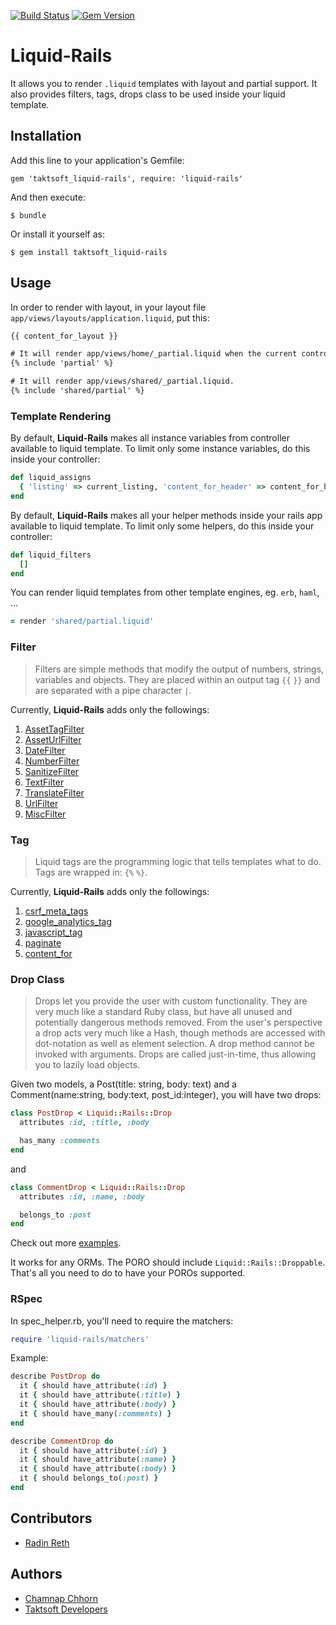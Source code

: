 [![Build Status](https://travis-ci.org/taktsoft/liquid-rails.svg?branch=master)](https://travis-ci.org/taktsoft/liquid-rails) [![Gem Version](https://badge.fury.io/rb/liquid-rails.svg)](http://badge.fury.io/rb/liquid-rails)

# Liquid-Rails

It allows you to render `.liquid` templates with layout and partial support. It also provides filters, tags, drops class to be used inside your liquid template.

## Installation

Add this line to your application's Gemfile:

    gem 'taktsoft_liquid-rails', require: 'liquid-rails'

And then execute:

    $ bundle

Or install it yourself as:

    $ gem install taktsoft_liquid-rails

## Usage

In order to render with layout, in your layout file `app/views/layouts/application.liquid`, put this:

```html
{{ content_for_layout }}
```

```html
# It will render app/views/home/_partial.liquid when the current controller is `HomeController`.
{% include 'partial' %}

# It will render app/views/shared/_partial.liquid.
{% include 'shared/partial' %}
```

### Template Rendering

By default, **Liquid-Rails** makes all instance variables from controller available to liquid template. To limit only some instance variables, do this inside your controller:

```ruby
def liquid_assigns
  { 'listing' => current_listing, 'content_for_header' => content_for_header, 'current_account' => current_account }
end
```

By default, **Liquid-Rails** makes all your helper methods inside your rails app available to liquid template. To limit only some helpers, do this inside your controller:

```ruby
def liquid_filters
  []
end
```

You can render liquid templates from other template engines, eg. `erb`, `haml`, ...

```ruby
= render 'shared/partial.liquid'
```

### Filter

> Filters are simple methods that modify the output of numbers, strings, variables and objects. They are placed within an output tag `{{` `}}` and are separated with a pipe character `|`.

Currently, **Liquid-Rails** adds only the followings:

1. [AssetTagFilter](https://github.com/taktsoft/liquid-rails/blob/master/lib/liquid-rails/filters/asset_tag_filter.rb)
2. [AssetUrlFilter](https://github.com/taktsoft/liquid-rails/blob/master/lib/liquid-rails/filters/asset_url_filter.rb)
3. [DateFilter](https://github.com/taktsoft/liquid-rails/blob/master/lib/liquid-rails/filters/date_filter.rb)
4. [NumberFilter](https://github.com/taktsoft/liquid-rails/blob/master/lib/liquid-rails/filters/number_filter.rb)
5. [SanitizeFilter](https://github.com/taktsoft/liquid-rails/blob/master/lib/liquid-rails/filters/sanitize_filter.rb)
6. [TextFilter](https://github.com/taktsoft/liquid-rails/blob/master/lib/liquid-rails/filters/text_filter.rb)
7. [TranslateFilter](https://github.com/taktsoft/liquid-rails/blob/master/lib/liquid-rails/filters/translate_filter.rb)
8. [UrlFilter](https://github.com/taktsoft/liquid-rails/blob/master/lib/liquid-rails/filters/url_filter.rb)
9. [MiscFilter](https://github.com/taktsoft/liquid-rails/blob/master/lib/liquid-rails/filters/misc_filter.rb)

### Tag

> Liquid tags are the programming logic that tells templates what to do. Tags are wrapped in: `{%` `%}`.

Currently, **Liquid-Rails** adds only the followings:

1. [csrf_meta_tags](https://github.com/taktsoft/liquid-rails/blob/master/lib/liquid-rails/tags/csrf_meta_tags.rb)
2. [google_analytics_tag](https://github.com/taktsoft/liquid-rails/blob/master/lib/liquid-rails/tags/google_analytics_tag.rb)
3. [javascript_tag](https://github.com/taktsoft/liquid-rails/blob/master/lib/liquid-rails/tags/javascript_tag.rb)
4. [paginate](https://github.com/taktsoft/liquid-rails/blob/master/lib/liquid-rails/tags/paginate_tag.rb)
4. [content_for](https://github.com/taktsoft/liquid-rails/blob/master/lib/liquid-rails/tags/content_for.rb)

### Drop Class

> Drops let you provide the user with custom functionality. They are very much like a standard Ruby class, but have all unused and potentially dangerous methods removed. From the user's perspective a drop acts very much like a Hash, though methods are accessed with dot-notation as well as element selection. A drop method cannot be invoked with arguments. Drops are called just-in-time, thus allowing you to lazily load objects.

Given two models, a Post(title: string, body: text) and a Comment(name:string, body:text, post_id:integer), you will have two drops:

```ruby
class PostDrop < Liquid::Rails::Drop
  attributes :id, :title, :body

  has_many :comments
end
```

and

```ruby
class CommentDrop < Liquid::Rails::Drop
  attributes :id, :name, :body

  belongs_to :post
end
```

Check out more [examples](https://github.com/taktsoft/liquid-rails/blob/master/spec/fixtures/poro.rb).

It works for any ORMs. The PORO should include `Liquid::Rails::Droppable`. That's all you need to do to have your POROs supported.

### RSpec

In spec_helper.rb, you'll need to require the matchers:

```ruby
require 'liquid-rails/matchers'
```

Example:

```ruby
describe PostDrop do
  it { should have_attribute(:id) }
  it { should have_attribute(:title) }
  it { should have_attribute(:body) }
  it { should have_many(:comments) }
end
```

```ruby
describe CommentDrop do
  it { should have_attribute(:id) }
  it { should have_attribute(:name) }
  it { should have_attribute(:body) }
  it { should belongs_to(:post) }
end
```

## Contributors

* [Radin Reth](https://github.com/radin-reth/)

## Authors

* [Chamnap Chhorn](https://github.com/chamnap)
* [Taktsoft Developers](https://github.com/taktsoft)
